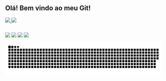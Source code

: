 ## Olá! Bem vindo ao meu Git! 
 <div>
  <a href="https://github.com/brunoagueda">
  <img height="180em" src="https://github-readme-stats.vercel.app/api?username=brunoagueda&show_icons=true&theme=dracula&include_all_commits=true&count_private=true"/>
  <img height="180em" src="https://github-readme-stats.vercel.app/api/top-langs/?username=brunoagueda&layout=compact&langs_count=16&theme=dracula"/>
</div>

  
</div>
  
  ##
 
<div> 
  <a href="https://www.youtube.com/user/brunoagueda" target="_blank"><img src="https://img.shields.io/badge/YouTube-FF0000?style=for-the-badge&logo=youtube&logoColor=white" target="_blank"></a>
  <a href="https://instagram.com/bruno_agueda" target="_blank"><img src="https://img.shields.io/badge/-Instagram-%23E4405F?style=for-the-badge&logo=instagram&logoColor=white" target="_blank"></a>
 	  <a href = "mailto:brunoagueda@gmail.com"><img src="https://img.shields.io/badge/-Gmail-%23333?style=for-the-badge&logo=gmail&logoColor=white" target="_blank"></a>
  <a href="https://www.linkedin.com/in/brunoforghieriagueda" target="_blank"><img src="https://img.shields.io/badge/-LinkedIn-%230077B5?style=for-the-badge&logo=linkedin&logoColor=white" target="_blank"></a> 
 
  ![Snake animation](https://github.com/brunoagueda/brunoagueda/blob/output/github-contribution-grid-snake.svg)
 
</div>

